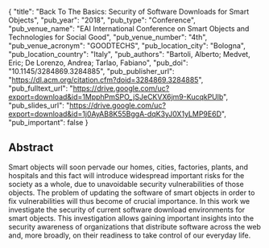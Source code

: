 {
  "title": "Back To The Basics: Security of Software Downloads for Smart Objects",
  "pub_year": "2018",
  "pub_type": "Conference",
  "pub_venue_name": "EAI International Conference on Smart Objects and Technologies for Social Good",
  "pub_venue_number": "4th",
  "pub_venue_acronym": "GOODTECHS",
  "pub_location_city": "Bologna",
  "pub_location_country": "Italy",
  "pub_authors": "Bartoli, Alberto; Medvet, Eric; De Lorenzo, Andrea; Tarlao, Fabiano",
  "pub_doi": "10.1145/3284869.3284885",
  "pub_publisher_url": "https://dl.acm.org/citation.cfm?doid=3284869.3284885",
  "pub_fulltext_url": "https://drive.google.com/uc?export=download&id=1MpphPmSPO_jSJeCKVX6jm9-KucqkPUlb",
  "pub_slides_url": "https://drive.google.com/uc?export=download&id=1j0AyAB8K55BggA-dqK3yJ0X1yLMP9E6D",
  "pub_important": false
}

## Abstract
Smart objects will soon pervade our homes, cities, factories, plants, and hospitals and this fact will introduce widespread important risks for the society as a whole, due to unavoidable security vulnerabilities of those objects. The problem of updating the software of smart objects in order to fix vulnerabilities will thus become of crucial importance. In this work we investigate the security of current software download environments for smart objects. This investigation allows gaining important insights into the security awareness of organizations that distribute software across the web and, more broadly, on their readiness to take control of our everyday life.
